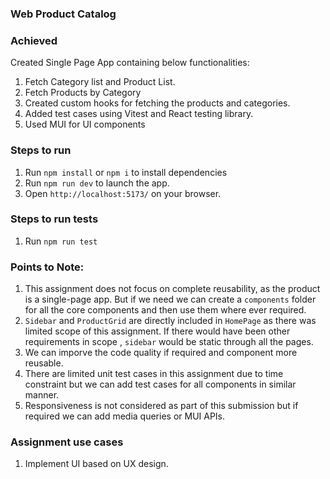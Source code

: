 ### Web Product Catalog

### Achieved 

Created Single Page App containing below functionalities:

1. Fetch Category list and Product List.
2. Fetch Products by Category
3. Created custom hooks for fetching the products and categories.
4. Added test cases using Vitest and React testing library.
5. Used MUI for UI components

### Steps to run

1. Run `npm install` or `npm i` to install dependencies
2. Run `npm run dev` to launch the app.
3. Open `http://localhost:5173/` on your browser.

### Steps to run tests

1. Run `npm run test`

### Points to Note:

1. This assignment does not focus on complete reusability, as the product is a single-page app. But if we need we can create a `components` folder for all the core components and then use them where ever required.
2. `Sidebar` and `ProductGrid` are directly included in `HomePage` as there was limited scope of this assignment. If there would have been other requirements in scope , `sidebar` would be static through all the pages.
3. We can imporve the code quality if required and component more reusable.
4. There are limited unit test cases in this assignment due to time constraint but we can add test cases for all components in similar manner.
5. Responsiveness is not considered as part of this submission but if required we can add media queries or MUI APIs. 

 ### Assignment use cases
 
 1. Implement UI based on UX design.